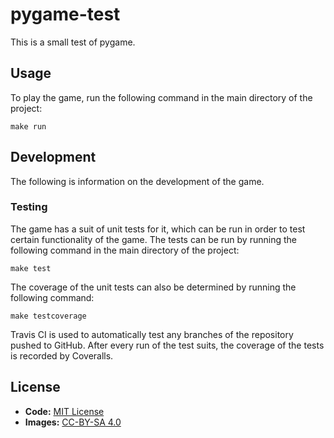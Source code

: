 # pygame-test
This is a small test of pygame.

## Usage
To play the game, run the following command in the main directory of the project:

```
make run
```

## Development
The following is information on the development of the game.

### Testing
The game has a suit of unit tests for it, which can be run in order to test certain functionality of the game. The tests can be run by running the following command in the main directory of the project:

```
make test
```

The coverage of the unit tests can also be determined by running the following command:

```
make testcoverage
```

Travis CI is used to automatically test any branches of the repository pushed to GitHub. After every run of the test suits, the coverage of the tests is recorded by Coveralls.

## License
* **Code:** [MIT License](http://opensource.org/licenses/MIT)
* **Images:** [CC-BY-SA 4.0](https://creativecommons.org/licenses/by-sa/4.0/)

